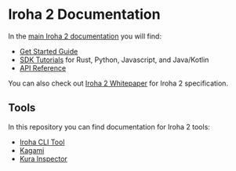 # Iroha 2 Documentation

In the [main Iroha 2 documentation](https://docs.iroha.tech/) you will find:

- [Get Started Guide](https://docs.iroha.tech/get-started/)
- [SDK Tutorials](https://docs.iroha.tech/guide/tutorials/) for Rust, Python, Javascript, and Java/Kotlin
- [API Reference](https://docs.iroha.tech/reference/torii-endpoints.html)

You can also check out [Iroha 2 Whitepaper](./source/iroha_2_whitepaper.md) for Iroha 2 specification.

## Tools

In this repository you can find documentation for Iroha 2 tools:

- [Iroha CLI Tool](../crates/iroha_cli/README.md)
- [Kagami](../crates/iroha_kagami/README.md)
- [Kura Inspector](../crates/kura_inspector/README.md)
